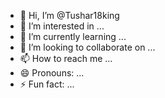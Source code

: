 - 👋 Hi, I’m @Tushar18king
- 👀 I’m interested in ...
- 🌱 I’m currently learning ...
- 💞️ I’m looking to collaborate on ...
- 📫 How to reach me ...
- 😄 Pronouns: ...
- ⚡ Fun fact: ...

<!---
Tushar18king/Tushar18king is a ✨ special ✨ repository because its `README.md` (this file) appears on your GitHub profile.
You can click the Preview link to take a look at your changes.
--->
